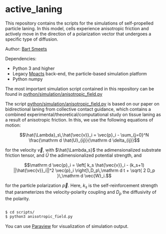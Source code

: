 # active_laning
This repository contains the scripts for the simulations of self-propelled particle laning.
In this model, cells experience anisotropic friction and actively move in the direction of a polarization vector that undergoes
a specific type of diffusion.

Author: [Bart Smeets](https://gitlab.kuleuven.be/u0063694)

Dependencies:
 - Python 3 and higher
 - Legacy [Mpacts](https://gitlab.kuleuven.be/mebios-particulate/mpacts) back-end, the particle-based simulation platform
 - Python numpy

The most important simulation script contained in this repository can be found in [python/simulation/anisotropic_field.py](python/simulation/anisotropic_field.py)

The script [python/simulation/anisotropic_field.py](python/simulation/anisotropic_field.py) is based on our paper on bidirectional laning from collective contact guidance,
which contains a combined experimental/theoretical/computational study on tissue laning as a result of anisotropic friction.
In this, we use the following equations of motion:

```math
\hat{\Lambda}_s\,\hat{\vec{v}}_i = \vec{p}_i - \sum_{j=0}^N \frac{\mathrm d \hat{U}_{ij}}{\mathrm d \delta_{ij}}
```
for the velocity $\vec{v}$, with $\hat{\Lambda_s}$ the adimensionalized substrate friction tensor, and $\hat{U}$ the adimensionalized potential strength, and
```math
\mathrm d \vec{p}_i = \left[ k_s \hat{\vec{v}}_i - (k_s+1) ||\hat{\vec{v}}_i||^2 \vec{p}_i  \right]\,D_p\,\mathrm d t + \sqrt{ 2 D_p }\,\mathrm d \vec{W}_i.
```
for the particle polarization $\vec{p}$. Here, $k_s$ is the self-reinforcement strength that parameterizes the velocity-polarity coupling and $D_p$ the diffusivity of the polarity.

```bash

$ cd scripts/
$ python3 anisotropic_field.py

```

You can use [Paraview](https://www.paraview.org/) for visualization of simulation output.





